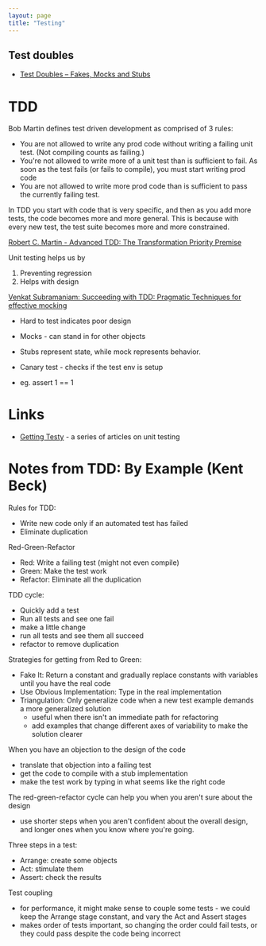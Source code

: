 ```yaml
---
layout: page
title: "Testing"
---
```


## Test doubles

- [Test Doubles – Fakes, Mocks and Stubs](http://pragmatists.pl/blog/2017/03/test-doubles-fakes-mocks-or-stubs/)

# TDD

Bob Martin defines test driven development as comprised of 3 rules:

* You are not allowed to write any prod code
  without writing a failing unit test.
  (Not compiling counts as failing.)
* You're not allowed to write more of a unit test
  than is sufficient to fail.
  As soon as the test fails (or fails to compile),
  you must start writing prod code
* You are not allowed to write more prod code
  than is sufficient to pass the currently failing test.

In TDD you start with code that is very specific,
and then as you add more tests,
the code becomes more and more general.
This is because with every new test,
the test suite becomes more and more constrained.

[Robert C. Martin - Advanced TDD: The Transformation Priority Premise](https://vimeo.com/97516288)

Unit testing helps us by

1. Preventing regression
1. Helps with design

[Venkat Subramaniam: Succeeding with TDD: Pragmatic Techniques for effective mocking](https://vimeo.com/68383352)

* Hard to test indicates poor design

* Mocks - can stand in for other objects
* Stubs represent state, while mock represents behavior.

* Canary test - checks if the test env is setup
* eg. assert 1 == 1

# Links

* [Getting Testy](http://randycoulman.com//blog/2015/08/04/getting-testy-redux/) -
  a series of articles on unit testing

# Notes from TDD: By Example (Kent Beck)

Rules for TDD:

- Write new code only if an automated test has failed
- Eliminate duplication

Red-Green-Refactor

- Red: Write a failing test (might not even compile)
- Green: Make the test work
- Refactor: Eliminate all the duplication

TDD cycle:

- Quickly add a test
- Run all tests and see one fail
- make a little change
- run all tests and see them all succeed
- refactor to remove duplication

Strategies for getting from Red to Green:

- Fake It: Return a constant and gradually replace constants with variables
  until you have the real code
- Use Obvious Implementation: Type in the real implementation
- Triangulation: Only generalize code when a new test example demands a more
  generalized solution
  - useful when there isn't an immediate path for refactoring
  - add examples that change different axes of variability to make the solution
    clearer

When you have an objection to the design of the code

- translate that objection into a failing test
- get the code to compile with a stub implementation
- make the test work by typing in what seems like the right code

The red-green-refactor cycle can help you when you aren't sure about the design
- use shorter steps when you aren't confident about the overall design, and
longer ones when you know where you're going.

Three steps in a test:

- Arrange: create some objects
- Act: stimulate them
- Assert: check the results

Test coupling

- for performance, it might make sense to couple some tests - we could keep the
  Arrange stage constant, and vary the Act and Assert stages
- makes order of tests important, so changing the order could fail tests,
  or they could pass despite the code being incorrect

